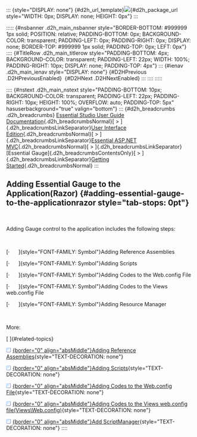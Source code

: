 ::: {style="DISPLAY: none"}
[](ms-xhelp:///?Id=d2h_url_template){#d2h_url_template}![](!package_url!){#d2h_package_url style="WIDTH: 0px; DISPLAY: none; HEIGHT: 0px"}
:::

::::: {#nsbanner .d2h_main_nsbanner style="BORDER-BOTTOM: #999999 1px solid; POSITION: relative; PADDING-BOTTOM: 0px; BACKGROUND-COLOR: transparent; PADDING-LEFT: 0px; PADDING-RIGHT: 0px; DISPLAY: none; BORDER-TOP: #999999 1px solid; PADDING-TOP: 0px; LEFT: 0px"}
:::: {#TitleRow .d2h_main_titlerow style="PADDING-BOTTOM: 4px; BACKGROUND-COLOR: transparent; PADDING-LEFT: 22px; WIDTH: 100%; PADDING-RIGHT: 10px; DISPLAY: none; PADDING-TOP: 4px"}
::: {#ienav .d2h_main_ienav style="DISPLAY: none"}
[](ms-xhelp:///?Id=ef8eb04d-f7ff-4a20-b454-28e7b0596c69){#D2HPrevious .D2HPreviousEnabled}  [](ms-xhelp:///?Id=31831835-8ed2-4432-b6d5-3c98b9bed0fb){#D2HNext .D2HNextEnabled}
:::
::::
:::::

:::: {#nstext .d2h_main_nstext style="PADDING-BOTTOM: 10px; BACKGROUND-COLOR: transparent; PADDING-LEFT: 22px; PADDING-RIGHT: 10px; HEIGHT: 100%; OVERFLOW: auto; PADDING-TOP: 5px" hasuserbackground="true" valign="bottom"}
::: {#d2h_breadcrumbs .d2h_breadcrumbs}
[Essential Studio User Guide Documentation](ms-xhelp:///?Id=12457748-09e3-4d74-a240-8e049cedf030){.d2h_breadcrumbsNormal}[ \> ]{.d2h_breadcrumbsLinkSeparator}[User Interface Edition](ms-xhelp:///?Id=c29296b7-531c-413b-a0ec-488ca1f7f669){.d2h_breadcrumbsNormal}[ \> ]{.d2h_breadcrumbsLinkSeparator}[Essential ASP.NET MVC](ms-xhelp:///?Id=4b14e7d1-65c4-4f67-b1aa-2c37709905a5){.d2h_breadcrumbsNormal}[ \> ]{.d2h_breadcrumbsLinkSeparator}[Essential Gauge]{.d2h_breadcrumbsContentsOnly}[ \> ]{.d2h_breadcrumbsLinkSeparator}[Getting Started](ms-xhelp:///?Id=0eb97268-6d10-4db1-8ac8-dab54249067e){.d2h_breadcrumbsNormal}
:::

## Adding Essential Gauge to the Application(Razor) {#adding-essential-gauge-to-the-applicationrazor style="tab-stops: 0pt"}

 

Adding Gauge control to the application includes the following steps:

 

[·      ]{style="FONT-FAMILY: Symbol"}Adding Reference Assemblies

[·      ]{style="FONT-FAMILY: Symbol"}Adding Scripts

[·      ]{style="FONT-FAMILY: Symbol"}Adding Codes to the Web.config File

[·      ]{style="FONT-FAMILY: Symbol"}Adding Codes to the Views web.config File

[·      ]{style="FONT-FAMILY: Symbol"}Adding Resource Manager

 

More:

[ ]{#related-topics}

[![](button.gif){border="0" align="absMiddle"}Adding Reference Assemblies](ms-xhelp:///?Id=31831835-8ed2-4432-b6d5-3c98b9bed0fb){style="TEXT-DECORATION: none"}

[![](button.gif){border="0" align="absMiddle"}Adding Scripts](ms-xhelp:///?Id=69db000b-7180-41ec-8a09-350690690107){style="TEXT-DECORATION: none"}

[![](button.gif){border="0" align="absMiddle"}Adding Codes to the Web.config File](ms-xhelp:///?Id=4a5d91b7-5397-4c6e-882f-f3111af0c7aa){style="TEXT-DECORATION: none"}

[![](button.gif){border="0" align="absMiddle"}Adding Codes to the Views web.config file(Views\\Web.config)](ms-xhelp:///?Id=09e1dd02-84ff-48d6-8f99-31641c48a861){style="TEXT-DECORATION: none"}

[![](button.gif){border="0" align="absMiddle"}Add ScriptManager](ms-xhelp:///?Id=2d3972a7-700c-43b4-bd96-67b6dec2eafe){style="TEXT-DECORATION: none"}
::::

